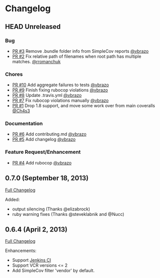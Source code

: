 # Changelog

## HEAD Unreleased

### Bug

- [PR #3](https://github.com/Coveralls-Community/coveralls-ruby/pull/3) Remove .bundle folder info from SimpleCov reports [@vbrazo](https://github.com/vbrazo)
- [PR #2](https://github.com/Coveralls-Community/coveralls-ruby/pull/2) Fix relative path of filenames when root path has multiple matches. [@rromanchuk](https://github.com/rromanchuk)

### Chores

- [PR #10](https://github.com/Coveralls-Community/coveralls-ruby/pull/10) Add aggregate failures to tests [@vbrazo](https://github.com/vbrazo)
- [PR #9](https://github.com/Coveralls-Community/coveralls-ruby/pull/9) Finish fixing rubocop violations [@vbrazo](https://github.com/vbrazo)
- [PR #8](https://github.com/Coveralls-Community/coveralls-ruby/pull/8) Update .travis.yml [@vbrazo](https://github.com/vbrazo)
- [PR #7](https://github.com/Coveralls-Community/coveralls-ruby/pull/7) Fix rubocop violations manually [@vbrazo](https://github.com/vbrazo)
- [PR #1](https://github.com/Coveralls-Community/coveralls-ruby/pull/1) Drop 1.8 support, and move some work over from main coveralls [@Ch4s3](https://github.com/Ch4s3)

### Documentation

- [PR #6](https://github.com/Coveralls-Community/coveralls-ruby/pull/5) Add contributing.md [@vbrazo](https://github.com/vbrazo)
- [PR #5](https://github.com/Coveralls-Community/coveralls-ruby/pull/5) Add changelog [@vbrazo](https://github.com/vbrazo)

### Feature Request/Enhancement

- [PR #4](https://github.com/Coveralls-Community/coveralls-ruby/pull/4) Add rubocop [@vbrazo](https://github.com/vbrazo)

## 0.7.0 (September 18, 2013)

[Full Changelog](https://github.com/lemurheavy/coveralls-ruby/compare/v0.6.4...v0.7.0)

Added:
* output silencing (Thanks @elizabrock)
* ruby warning fixes (Thanks @steveklabnik and @Nucc)

## 0.6.4 (April 2, 2013)

[Full Changelog](https://github.com/lemurheavy/coveralls-ruby/compare/v0.6.3...v0.6.4)

Enhancements:

* Support [Jenkins CI](http://jenkins-ci.org/)
* Support VCR versions <= 2
* Add SimpleCov filter 'vendor' by default.